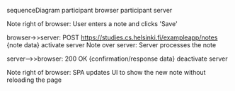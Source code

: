sequenceDiagram
  participant browser
  participant server

  Note right of browser: User enters a note and clicks 'Save'

  browser->>server: POST https://studies.cs.helsinki.fi/exampleapp/notes {note data}
  activate server
  Note over server: Server processes the note

  server-->>browser: 200 OK {confirmation/response data}
  deactivate server

  Note right of browser: SPA updates UI to show the new note without reloading the page